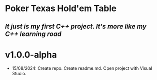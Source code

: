 # Poker Texas Hold'em Table
## _It just is my first C++ project. It's more like my C++ learning road_
# v1.0.0-alpha
- 15/08/2024: Create repo. Create readme.md. Open project with Visual Studio.
